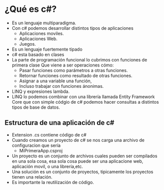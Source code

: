 # ¿Qué es c#?
* Es un lenguaje multiparadigma.
* Con c# podemos desarrollar distintos tipos de aplicaciones
  * Aplicaciones moviles.
  * Aplicaciones Web.
  * Juegos.
* Es un lenguaje fuertemente tipado
* c# esta basado en clases
* La parte de programación funcional lo cubrimos con funciones de primera clase
  Que viene a ser operaciones cómo:
  * Pasar funciones como parámetros a otras funciones.
  * Retornar funciones como resultado de otras funciones.
  * Asignar a una variable una función,
  * Incluso trabajar con funciones ánonimas.
* LINQ y expresiones lambda.
* LINQ lo podemos combinar con una librería llamada Entity Framework Core que con simple códgio de c# podemos
  hacer consultas a distintos tipos de base de datos.



## Estructura de una aplicación de c#
* Extension .cs contiene código de c#
* Cuando creamos un proyecto de c# se nos carga una archivo de configuracion que sería
  * MiPrimeraApp.csproj
* Un proyecto es un conjunto de archivos cuales pueden ser compilados en una sola cosa, esa sola cosa puede ser una aplicacione web, aplicación movil, o una librería,etc.
* Una solución es un conjunto de proyectos, tipicamente los proyectos tienen una relación.
* Es importante la reutilización de código.